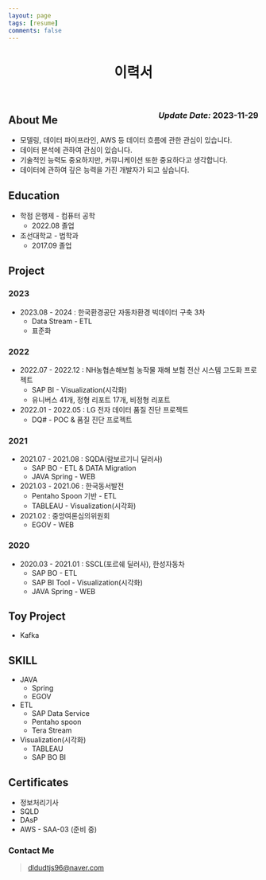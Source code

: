 ```yaml
---
layout: page
tags: [resume]
comments: false
---
```


<center>
    <h1>
        이력서
    </h1>
</center>
<br>
<div style="float: right">
    <h3><em>Update Date:</em> 2023-11-29</h3>
</div>

## About Me

- 모델링, 데이터 파이프라인, AWS 등 데이터 흐름에 관한 관심이 있습니다.
- 데이터 분석에 관하여 관심이 있습니다.
- 기술적인 능력도 중요하지만, 커뮤니케이션 또한 중요하다고 생각합니다.
- 데이터에 관하여 깊은 능력을 가진 개발자가 되고 싶습니다.

## Education

* 학점 은행제 - 컴퓨터 공학
    * 2022.08 졸업
* 조선대학교 - 법학과
    * 2017.09 졸업

## Project

### 2023

* 2023.08 - 2024 : 한국환경공단 자동차환경 빅데이터 구축 3차
    * Data Stream - ETL
    * 표준화

### 2022

* 2022.07 - 2022.12 : NH농협손해보험 농작물 재해 보험 전산 시스템 고도화 프로젝트
    * SAP BI - Visualization(시각화)
    * 유니버스 41개, 정형 리포트 17개, 비정형 리포트
* 2022.01 - 2022.05 : LG 전자 데이터 품질 진단 프로젝트
    * DQ# - POC & 품질 진단 프로젝트

### 2021

* 2021.07 - 2021.08 : SQDA(람보르기니 딜러사)
    * SAP BO - ETL & DATA Migration
    * JAVA Spring - WEB
* 2021.03 - 2021.06 : 한국동서발전
    * Pentaho Spoon 기반 - ETL
    * TABLEAU - Visualization(시각화)
* 2021.02 : 중앙여론심의위원회
    * EGOV - WEB

### 2020
    
* 2020.03 - 2021.01 : SSCL(포르쉐 딜러사), 한성자동차
    * SAP BO - ETL
    * SAP BI Tool - Visualization(시각화)
    * JAVA Spring - WEB

## Toy Project

* Kafka

## SKILL

* JAVA
    * Spring
    * EGOV
* ETL
  * SAP Data Service
  * Pentaho spoon
  * Tera Stream
* Visualization(시각화)
  * TABLEAU
  * SAP BO BI

## Certificates

* 정보처리기사
* SQLD
* DAsP
* AWS - SAA-03 (준비 중)

### Contact Me

> dldudtjs96@naver.com

<!--
## 백준

[![Solved.ac Profile](http://mazassumnida.wtf/api/generate_badge?boj=bbd132)](https://solved.ac/bbd132)


## Preview

{% capture images %}
    https://cloud.githubusercontent.com/assets/754514/14509720/61c61058-01d6-11e6-93ab-0918515ecd56.png
    https://cloud.githubusercontent.com/assets/754514/14509716/61ac6c8e-01d6-11e6-879f-8308883de790.png
{% endcapture %}
{% include gallery images=images caption="Screenshots of Moon Theme" cols=2 %}

See a [live version of Moon](http://taylantatli.github.io/Moon) hosted on GitHub.

## Getting Started

To learn how to install and use this theme check out the [Setup Guide](http://taylantatli.me/Moon/moon-theme/) for more information.
      
[Install Moon](https://github.com/TaylanTatli/Moon){: .btn}
-->